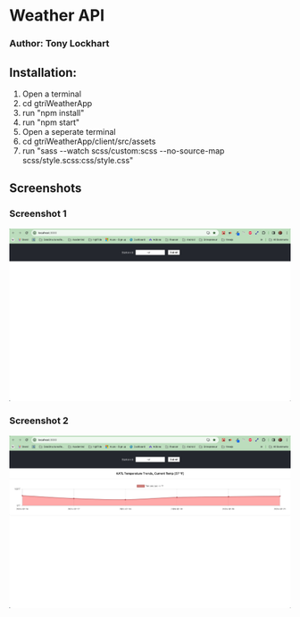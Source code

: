 # Weather API
### Author:  Tony Lockhart

## Installation:
1. Open a terminal
1. cd gtriWeatherApp
1. run "npm install"
1. run "npm start"
1. Open a seperate terminal
1. cd gtriWeatherApp/client/src/assets
1. run "sass --watch scss/custom:scss --no-source-map scss/style.scss:css/style.css"

## Screenshots
### Screenshot 1
![Screenshot1](./screenshots/GTRI_No-Input.png)

### Screenshot 2
![Screenshot2](./screenshots/GTRI_With-Input.png)